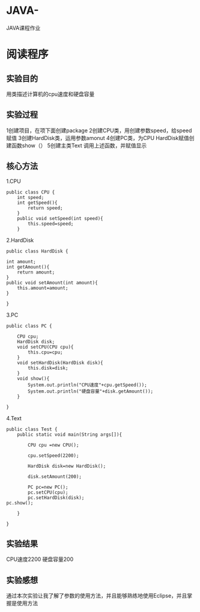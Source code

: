 # JAVA-
JAVA课程作业

# 阅读程序

## 实验目的
用类描述计算机的cpu速度和硬盘容量

## 实验过程
1创建项目，在项下面创建package
2创建CPU类，用创建参数speed，给speed赋值
3创建HardDisk类，运用参数amonut
4创建PC类，为CPU HardDisk赋值创建函数show（）
5创建主类Text 调用上述函数，并赋值显示

## 核心方法
1.CPU
```
public class CPU {
	int speed;
	int getSpeed(){
		return speed;
	}
	public void setSpeed(int speed){
		this.speed=speed;
	}
```

2.HardDisk
```
public class HardDisk {

int amount;
int getAmount(){
	return amount;
}
public void setAmount(int amount){
	this.amount=amount;
}

}
```
3.PC
```
public class PC {

	CPU cpu;
	HardDisk disk;
	void setCPU(CPU cpu){
		this.cpu=cpu;
	}
	void setHardDisk(HardDisk disk){
		this.disk=disk;	
	}
	void show(){
		System.out.println("CPU速度"+cpu.getSpeed());
		System.out.println("硬盘容量"+disk.getAmount());
	}

}
```
4.Text
```
public class Test {
	public static void main(String args[]){
		
		CPU cpu =new CPU();
		
		cpu.setSpeed(2200);
		
		HardDisk disk=new HardDisk();
		
		disk.setAmount(200);
		
		PC pc=new PC();
		pc.setCPU(cpu);
		pc.setHardDisk(disk);
pc.show();
		
	}

}
```
## 实验结果
CPU速度2200
硬盘容量200

## 实验感想
通过本次实验让我了解了参数的使用方法，并且能够熟练地使用Eclipse，并且掌握是使用方法
